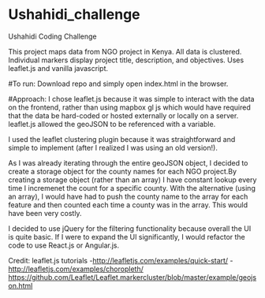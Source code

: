 # Ushahidi_challenge
Ushahidi Coding Challenge

This project maps data from NGO project in Kenya. All data is clustered. Individual markers display project title, description, and objectives.
Uses leaflet.js and vanilla javascript.

#To run: 
Download repo and simply open index.html in the browser.

#Approach:
I chose leaflet.js because it was simple to interact with the data on the frontend, rather than using mapbox gl js which would have required that the data be hard-coded or hosted externally or locally on a server. leaflet.js allowed the geoJSON to be referenced with a variable. 

I used the leaflet clustering plugin because it was straightforward and simple to implement (after I realized I was using an old version!).

As I was already iterating through the entire geoJSON object, I decided to create a storage object for the county names for each NGO project.By creating a storage object (rather than an array) I have constant lookup every time I incremenet the count for a specific county. With the alternative (using an array), I would have had to push the county name to the array for each feature and then counted each time a county was in the array. This would have been very costly.

I decided to use jQuery for the filtering functionality because overall the UI is quite basic. If I were to expand the UI significantly, I would refactor the code to use React.js or Angular.js.

Credit:
leaflet.js tutorials
-http://leafletjs.com/examples/quick-start/
-http://leafletjs.com/examples/choropleth/
https://github.com/Leaflet/Leaflet.markercluster/blob/master/example/geojson.html
